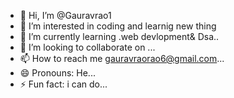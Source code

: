 - 👋 Hi, I’m @Gauravrao1
- 👀 I’m interested in coding and learnig new thing
- 🌱 I’m currently learning .web devlopment& Dsa..
- 💞️ I’m looking to collaborate on ...
- 📫 How to reach me gauravraorao6@gmail.com...
- 😄 Pronouns: He...
- ⚡ Fun fact: i can do...

<!---
Gauravrao1/Gauravrao1 is a ✨ special ✨ repository because its `README.md` (this file) appears on your GitHub profile.
You can click the Preview link to take a look at your changes.
--->
